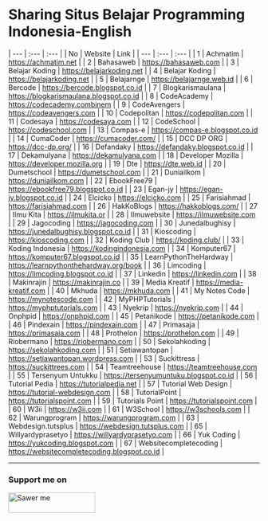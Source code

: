 # Sharing Situs Belajar Programming Indonesia-English

| --- | :--- | :--- |
| No | Website | Link |
| --- | :--- | :--- |
| 1 | Achmatim | https://achmatim.net |
| 2 | Bahasaweb | https://bahasaweb.com |
| 3 | Belajar Koding | https://belajarkoding.net |
| 4 | Belajar Koding | https://belajarkoding.net |
| 5 | Belajarnge | https://belajarnge.web.id |
| 6 | Bercode | https://bercode.blogspot.co.id |
| 7 | Blogkarismaulana | https://blogkarismaulana.blogspot.co.id |
| 8 | CodeAcademy | https://codecademy.combinem |
| 9 | CodeAvengers | https://codeavengers.com |
| 10 | Codepolitan | https://codepolitan.com |
| 11 | Codesaya | https://codesaya.com |
| 12 | CodeSchool | https://codeschool.com |
| 13 | Compas-e | https://compas-e.blogspot.co.id |
| 14 | CumaCoder | https://cumacoder.com/ |
| 15 | DCC DP ORG | https://dcc-dp.org/ |
| 16 | Defandaky | https://defandaky.blogspot.co.id |
| 17 | Dekamulyana | https://dekamulyana.com |
| 18 | Developer Mozilla | https://developer.mozilla.org |
| 19 | Dte | https://dte.web.id |
| 20 | Dumetschool | https://dumetschool.com |
| 21 | Duniailkom | https://duniailkom.com |
| 22 | EbookFree79 | https://ebookfree79.blogspot.co.id |
| 23 | Egan-jy | https://egan-jy.blogspot.co.id |
| 24 | Elcicko | https://elcicko.com |
| 25 | Farisiahmad | https://farisiahmad.com |
| 26 | HakKoBlogs | https://hakkoblogs.com/ |
| 27 | Ilmu Kita | https://ilmukita.or |
| 28 | Ilmuwebsite | https://ilmuwebsite.com |
| 29 | Jagocoding | https://jagocoding.com |
| 30 | Junedalbughisy | https://junedalbughisy.blogspot.co.id |
| 31 | Kioscoding | https://kioscoding.com |
| 32 | Koding Club | https://koding.club/ |
| 33 | Koding Indonesia | https://kodingindonesia.com |
| 34 | Komputer67 | https://komputer67.blogspot.co.id |
| 35 | LearnPythonTheHardway | https://learnpythonthehardway.org/book |
| 36 | Limcoding | https://limcoding.blogspot.co.id |
| 37 | Linkedin | https://linkedin.com |
| 38 | Makinrajin | https://makinrajin.co |
| 39 | Media Kreatif | https://media-kreatif.com |
| 40 | Mkhuda | https://mkhuda.com |
| 41 | My Notes Code | https://mynotescode.com |
| 42 | MyPHPTutorials | https://myphptutorials.com |
| 43 | Nyekrip | https://nyekrip.com |
| 44 | Onphpid | https://onphpid.com |
| 45 | Petanikode | https://petanikode.com |
| 46 | Pindexain | https://pindexain.com |
| 47 | Primasaja | https://primasaja.com |
| 48 | Prothelon | https://prothelon.com |
| 49 | Riobermano | https://riobermano.com |
| 50 | Sekolahkoding | https://sekolahkoding.com |
| 51 | Setiawantopan | https://setiawantopan.wordpress.com |
| 53 | Suckittress | https://suckittrees.com |
| 54 | Teamtreehouse | https://teamtreehouse.com |
| 55 | Tersenyum Untukku | https://tersenyumuntuku.blogspot.co.id |
| 56 | Tutorial Pedia | https://tutorialpedia.net |
| 57 | Tutorial Web Design | https://tutorial-webdesign.com |
| 58 | TutorialPoint | https://tutorialspoint.com |
| 59 | Tutorials Point | https://tutorialspoint.com |
| 60 | W3ii | https://w3ii.com |
| 61 | W3School | https://w3schools.com |
| 62 | Warungprogram | https://warungprogram.com |
| 63 | Webdesign.tutsplus | https://webdesign.tutsplus.com |
| 65 | Willyardyprasetyo | https://willyardyprasetyo.com |
| 66 | Yuk Coding | https://yukcoding.blogspot.com |
| 67 | Websitecompletecoding | https://websitecompletecoding.blogspot.co.id	 |

---

### Support me on
<a href="https://saweria.co/arifsiddikm" target="_blank"><img src="https://user-images.githubusercontent.com/26188697/180601310-e82c63e4-412b-4c36-b7b5-7ba713c80380.png" alt="Sawer me" height="41" width="174"></a>
